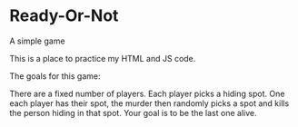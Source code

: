 # Ready-Or-Not
A simple game

This is a place to practice my HTML and JS code.

The goals for this game:

There are a fixed number of players.
Each player picks a hiding spot.
One each player has their spot, the murder then randomly picks a spot and kills the person hiding in that spot.
Your goal is to be the last one alive.
